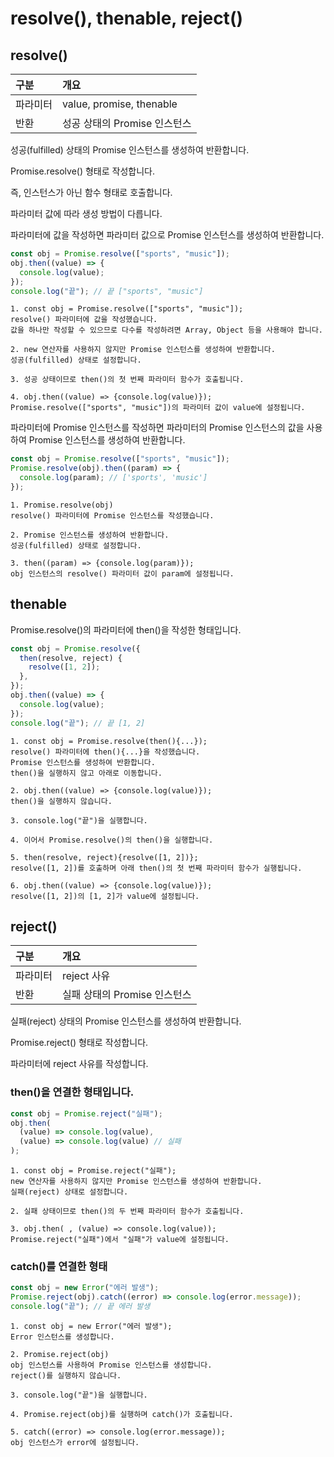 # resolve(), thenable, reject()

## resolve()

| 구분     | 개요                         |
| :------- | :--------------------------- |
| 파라미터 | value, promise, thenable     |
| 반환     | 성공 상태의 Promise 인스턴스 |

성공(fulfilled) 상태의 Promise 인스턴스를 생성하여 반환합니다.

Promise.resolve() 형태로 작성합니다.

즉, 인스턴스가 아닌 함수 형태로 호출합니다.

파라미터 값에 따라 생성 방법이 다릅니다.

파라미터에 값을 작성하면 파라미터 값으로 Promise 인스턴스를 생성하여 반환합니다.

```js
const obj = Promise.resolve(["sports", "music"]);
obj.then((value) => {
  console.log(value);
});
console.log("끝"); // 끝 ["sports", "music"]
```

    1. const obj = Promise.resolve(["sports", "music"]);
    resolve() 파라미터에 값을 작성했습니다.
    값을 하나만 작성할 수 있으므로 다수를 작성하려면 Array, Object 등을 사용해야 합니다.

    2. new 연산자를 사용하지 않지만 Promise 인스턴스를 생성하여 반환합니다.
    성공(fulfilled) 상태로 설정합니다.

    3. 성공 상태이므로 then()의 첫 번째 파라미터 함수가 호출됩니다.

    4. obj.then((value) => {console.log(value)});
    Promise.resolve(["sports", "music"])의 파라미터 값이 value에 설정됩니다.

파라미터에 Promise 인스턴스를 작성하면 파라미터의 Promise 인스턴스의 값을 사용하여 Promise 인스턴스를 생성하여 반환합니다.

```js
const obj = Promise.resolve(["sports", "music"]);
Promise.resolve(obj).then((param) => {
  console.log(param); // ['sports', 'music']
});
```

    1. Promise.resolve(obj)
    resolve() 파라미터에 Promise 인스턴스를 작성했습니다.

    2. Promise 인스턴스를 생성하여 반환합니다.
    성공(fulfilled) 상태로 설정합니다.

    3. then((param) => {console.log(param)});
    obj 인스턴스의 resolve() 파라미터 값이 param에 설정됩니다.

## thenable

Promise.resolve()의 파라미터에 then()을 작성한 형태입니다.

```js
const obj = Promise.resolve({
  then(resolve, reject) {
    resolve([1, 2]);
  },
});
obj.then((value) => {
  console.log(value);
});
console.log("끝"); // 끝 [1, 2]
```

    1. const obj = Promise.resolve(then(){...});
    resolve() 파라미터에 then(){...}을 작성했습니다.
    Promise 인스턴스를 생성하여 반환합니다.
    then()을 실행하지 않고 아래로 이동합니다.

    2. obj.then((value) => {console.log(value)});
    then()을 실행하지 않습니다.

    3. console.log("끝")을 실행합니다.

    4. 이어서 Promise.resolve()의 then()을 실행합니다.

    5. then(resolve, reject){resolve([1, 2])};
    resolve([1, 2])를 호출하며 아래 then()의 첫 번째 파라미터 함수가 실행됩니다.

    6. obj.then((value) => {console.log(value)});
    resolve([1, 2])의 [1, 2]가 value에 설정됩니다.

## reject()

| 구분     | 개요                         |
| :------- | :--------------------------- |
| 파라미터 | reject 사유                  |
| 반환     | 실패 상태의 Promise 인스턴스 |

실패(reject) 상태의 Promise 인스턴스를 생성하여 반환합니다.

Promise.reject() 형태로 작성합니다.

파라미터에 reject 사유를 작성합니다.

### then()을 연결한 형태입니다.

```js
const obj = Promise.reject("실패");
obj.then(
  (value) => console.log(value),
  (value) => console.log(value) // 실패
);
```

    1. const obj = Promise.reject("실패");
    new 연산자를 사용하지 않지만 Promise 인스턴스를 생성하여 반환합니다.
    실패(reject) 상태로 설정합니다.

    2. 실패 상태이므로 then()의 두 번째 파라미터 함수가 호출됩니다.

    3. obj.then( , (value) => console.log(value));
    Promise.reject("실패")에서 "실패"가 value에 설정됩니다.

### catch()를 연결한 형태

```js
const obj = new Error("에러 발생");
Promise.reject(obj).catch((error) => console.log(error.message));
console.log("끝"); // 끝 에러 발생
```

    1. const obj = new Error("에러 발생");
    Error 인스턴스를 생성합니다.

    2. Promise.reject(obj)
    obj 인스턴스를 사용하여 Promise 인스턴스를 생성합니다.
    reject()를 실행하지 않습니다.

    3. console.log("끝")을 실행합니다.

    4. Promise.reject(obj)를 실행하며 catch()가 호출됩니다.

    5. catch((error) => console.log(error.message));
    obj 인스턴스가 error에 설정됩니다.
